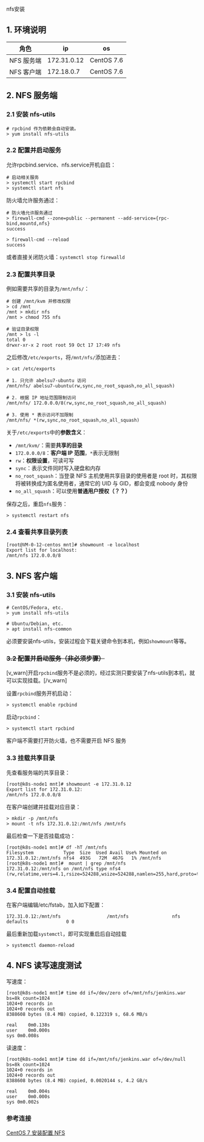 nfs安装

## 1. 环境说明

| 角色       | ip          | os         |
| ---------- | ----------- | ---------- |
| NFS 服务端 | 172.31.0.12 | CentOS 7.6 |
| NFS 客户端 | 172.18.0.7  | CentOS 7.6 |

## 2. NFS 服务端

### 2.1 安装 nfs-utils

```shell
# rpcbind 作为依赖会自动安装。
> yum install nfs-utils
```

### 2.2 配置并启动服务

允许rpcbind.service、nfs.service开机自启：

```shell
# 启动相关服务
> systemctl start rpcbind
> systemctl start nfs
```

防火墙允许服务通过：

```shell
# 防火墙允许服务通过
> firewall-cmd --zone=public --permanent --add-service={rpc-bind,mountd,nfs}
success

> firewall-cmd --reload
success
```

或者直接关闭防火墙：`systemctl stop firewalld`

### 2.3 配置共享目录

例如需要共享的目录为`/mnt/nfs/`：

```shell
# 创建 /mnt/kvm 并修改权限
> cd /mnt
/mnt > mkdir nfs
/mnt > chmod 755 nfs

# 验证目录权限
/mnt > ls -l
total 0
drwxr-xr-x 2 root root 59 Oct 17 17:49 nfs
```

之后修改`/etc/exports`，将`/mnt/nfs/`添加进去：

```shell
> cat /etc/exports

# 1. 只允许 abelsu7-ubuntu 访问
/mnt/nfs/ abelsu7-ubuntu(rw,sync,no_root_squash,no_all_squash)

# 2. 根据 IP 地址范围限制访问
/mnt/nfs/ 172.0.0.0/8(rw,sync,no_root_squash,no_all_squash)

# 3. 使用 * 表示访问不加限制
/mnt/nfs/ *(rw,sync,no_root_squash,no_all_squash)
```

关于`/etc/exports`中的**参数含义**：

- `/mnt/kvm/`：需要**共享的目录**
- `172.0.0.0/8`：**客户端 IP 范围**，`*`表示无限制
- `rw`：**权限设置**，可读可写
- `sync`：表示文件同时写入硬盘和内存
- `no_root_squash`：当登录 NFS 主机使用共享目录的使用者是 root 时，其权限将被转换成为匿名使用者，通常它的 UID 与 GID，都会变成 nobody 身份
- `no_all_squash`：可以使用**普通用户授权（？？）**

保存之后，重启`nfs`服务：

```shell
> systemctl restart nfs
```

### 2.4 查看共享目录列表

```shell
[root@VM-0-12-centos mnt]# showmount -e localhost
Export list for localhost:
/mnt/nfs 172.0.0.0/8
```

## 3. NFS 客户端

### 3.1 安装 nfs-utils

```shell
# CentOS/Fedora, etc.
> yum install nfs-utils

# Ubuntu/Debian, etc.
> apt install nfs-common
```

必须要安装nfs-utils，安装过程会下载关键命令到本机，例如`showmount`等等。

### ~~3.2 配置并启动服务（非必须步骤）~~

[v_warn]开启`rpcbind`服务不是必须的，经过实测只要安装了nfs-utils到本机，就可以实现挂载。[/v_warn]

设置`rpcbind`服务开机启动：

```shell
> systemctl enable rpcbind
```

启动`rpcbind`：

```shell
> systemctl start rpcbind
```

客户端不需要打开防火墙，也不需要开启 NFS 服务

### 3.3 挂载共享目录

先查看服务端的共享目录：

```shell
[root@k8s-node1 mnt]# showmount -e 172.31.0.12
Export list for 172.31.0.12:
/mnt/nfs 172.0.0.0/8
```

在客户端创建并挂载对应目录：

```shell
> mkdir -p /mnt/nfs
> mount -t nfs 172.31.0.12:/mnt/nfs /mnt/nfs
```

最后检查一下是否挂载成功：

```shell
[root@k8s-node1 mnt]# df -hT /mnt/nfs
Filesystem           Type  Size  Used Avail Use% Mounted on
172.31.0.12:/mnt/nfs nfs4  493G   72M  467G   1% /mnt/nfs
[root@k8s-node1 mnt]#  mount | grep /mnt/nfs
172.31.0.12:/mnt/nfs on /mnt/nfs type nfs4 (rw,relatime,vers=4.1,rsize=524288,wsize=524288,namlen=255,hard,proto=tcp,port=0,timeo=600,retrans=2,sec=sys,clientaddr=172.18.0.7,local_lock=none,addr=172.31.0.12)
```

### 3.4 配置自动挂载

在客户端编辑/etc/fstab，加入如下配置：

```shell
172.31.0.12:/mnt/nfs                 /mnt/nfs                nfs       defaults              0 0
```

最后重新加载`systemctl`，即可实现重启后自动挂载

```shell
> systemctl daemon-reload
```

## 4. NFS 读写速度测试

写速度：

```shell
[root@k8s-node1 mnt]# time dd if=/dev/zero of=/mnt/nfs/jenkins.war bs=8k count=1024
1024+0 records in
1024+0 records out
8388608 bytes (8.4 MB) copied, 0.122319 s, 68.6 MB/s

real	0m0.138s
user	0m0.000s
sys	0m0.008s
```

读速度：

```shell
[root@k8s-node1 mnt]# time dd if=/mnt/nfs/jenkins.war of=/dev/null bs=8k count=1024
1024+0 records in
1024+0 records out
8388608 bytes (8.4 MB) copied, 0.0020144 s, 4.2 GB/s

real	0m0.004s
user	0m0.000s
sys	0m0.002s
```

### 参考连接

[CentOS 7 安装配置 NFS](https://abelsu7.top/2019/10/17/centos7-install-nfs/#1-环境说明)
